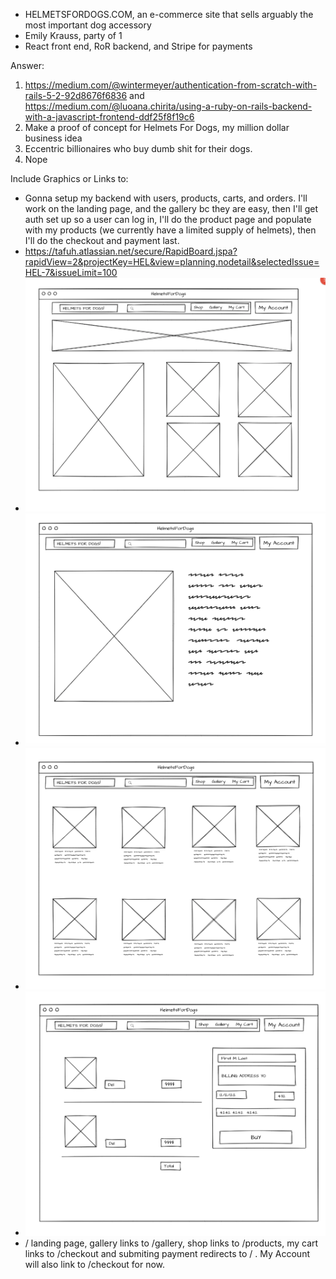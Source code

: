 * HELMETSFORDOGS.COM, an e-commerce site that sells arguably the most important dog accessory
* Emily Krauss, party of 1
* React front end, RoR backend, and Stripe for payments

Answer: 
1. https://medium.com/@wintermeyer/authentication-from-scratch-with-rails-5-2-92d8676f6836 and https://medium.com/@luoana.chirita/using-a-ruby-on-rails-backend-with-a-javascript-frontend-ddf25f8f19c6
2. Make a proof of concept for Helmets For Dogs, my million dollar business idea
3. Eccentric billionaires who buy dumb shit for their dogs.
4. Nope

Include Graphics or Links to:
* Gonna setup my backend with users, products, carts, and orders. I'll work on the landing page, and the gallery bc they are easy, then I'll get auth set up so a user can log in, I'll do the product page and populate with my products (we currently have a limited supply of helmets), then I'll do the checkout and payment last.  
* https://tafuh.atlassian.net/secure/RapidBoard.jspa?rapidView=2&projectKey=HEL&view=planning.nodetail&selectedIssue=HEL-7&issueLimit=100
* ![landing page](landing-page.png "Landing Page")
* ![gallery](gallery.png "Gallery")
* ![shop](products.png "Shop")
* ![checkout](payment.png "Payment")
* / landing page, gallery links to /gallery, shop links to /products, my cart links to /checkout and submiting payment redirects to / . My Account will also link to /checkout for now. 

